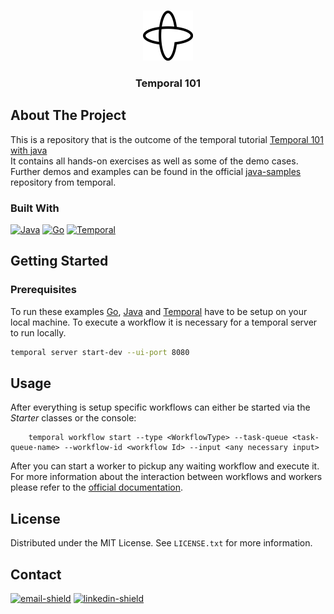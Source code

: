 <a name="top"></a>

<!-- PROJECT LOGO -->
<br />
<div align="center">
  <a href="https://github.com/Ammergeddon/repo_name">
    <img src="images/temporal.png" alt="Logo" width="80" height="80">
  </a>

<h3 align="center">Temporal 101</h3>

</div>


<!-- ABOUT THE PROJECT -->
## About The Project

This is a repository that is the outcome of the temporal tutorial [Temporal 101 with java](https://temporal.talentlms.com/learner/courseinfo/id:140)<br>
It contains all hands-on exercises as well as some of the demo cases. Further demos and examples can be found in the official [java-samples](https://github.com/temporalio/samples-java) repository from temporal.




### Built With

[![Java][Java]][Java-url]
[![Go][Go]][Go]
[![Temporal][Temporal]][Temporal]



<!-- GETTING STARTED -->
## Getting Started

### Prerequisites

To run these examples [Go](https://go.dev/), [Java](https://www.java.com/en/) and [Temporal](https://learn.temporal.io/getting_started/java/dev_environment/#set-up-a-local-temporal-development-cluster) 
have to be setup on your local machine. To execute a workflow it is necessary for a temporal server to run locally.

  ```sh
  temporal server start-dev --ui-port 8080
  ```


<!-- USAGE EXAMPLES -->
## Usage

After everything is setup specific workflows can either be started via the *Starter* classes or the console:
```shell
    temporal workflow start --type <WorkflowType> --task-queue <task-queue-name> --workflow-id <workflow Id> --input <any necessary input>
```

After you can start a worker to pickup any waiting workflow and execute it. For more information about the interaction
between workflows and workers please refer to the [official documentation](https://learn.temporal.io/getting_started/java/first_program_in_java/).




<!-- LICENSE -->
## License

Distributed under the MIT License. See `LICENSE.txt` for more information.



<!-- CONTACT -->
## Contact

[![email-shield]][email] [![linkedin-shield]][linkedin-url]



<!-- MARKDOWN LINKS & IMAGES -->
<!-- https://www.markdownguide.org/basic-syntax/#reference-style-links -->
[linkedin-shield]: https://img.shields.io/badge/-LinkedIn-black.svg?style=for-the-badge&logo=linkedin&colorB=555
[linkedin-url]: https://www.linkedin.com/in/daniel-f%C3%BCrtig-bb038425a/
[email-shield]: https://img.shields.io/badge/-Email-black.svg?style=for-the-badge&colorB=555
[email]: ammergeddon@hotmail.com
[Java]: https://img.shields.io/badge/Java-ED8B00?style=for-the-badge&logo=openjdk&logoColor=white
[Java-url]: https://www.java.com/en/
[Go]: https://img.shields.io/badge/Go-00ADD8?logo=Go&logoColor=white&style=for-the-badge
[Go-url]: https://go.dev/
[Temporal]: https://img.shields.io/badge/Temporal-000000?style=for-the-badge&logo=temporal&logoColor=white
[Temporal-url]: https://temporal.io/
